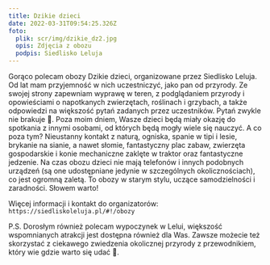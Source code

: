 ```yaml
---
title: Dzikie dzieci
date: 2022-03-31T09:54:25.326Z
foto:
  plik: scr/img/dzikie_dz2.jpg
  opis: Zdjęcia z obozu
  podpis: Siedlisko Leluja
---
```

Gorąco polecam obozy Dzikie dzieci, organizowane przez Siedlisko Leluja. Od lat mam przyjemność w nich uczestniczyć, jako pan od przyrody. Ze swojej strony zapewniam wyprawę w teren, z podglądaniem przyrody i opowieściami o napotkanych zwierzętach, roślinach i grzybach, a także odpowiedzi na większość pytań zadanych przez uczestników. Pytań zwykle nie brakuje . Poza moim dniem, Wasze dzieci będą miały okazję do spotkania z innymi osobami, od których będą mogły wiele się nauczyć. A co poza tym? Nieustanny kontakt z naturą, ogniska, spanie w tipi i lesie, brykanie na sianie, a nawet słomie, fantastyczny plac zabaw, zwierzęta gospodarskie i konie mechaniczne zaklęte w traktor oraz fantastyczne jedzenie. Na czas obozu dzieci nie mają telefonów i innych podobnych urządzeń (są one udostępniane jedynie w szczególnych okolicznościach), co jest ogromną zaletą. To obozy w starym stylu, uczące samodzielności i zaradności. Słowem warto!


Więcej informacji i kontakt do organizatorów: `https://siedliskoleluja.pl/#!/obozy`


P.S. Dorosłym również polecam wypoczynek w Lelui, większość wspomnianych atrakcji jest dostępna również dla Was. Zawsze możecie też skorzystać z ciekawego zwiedzenia okolicznej przyrody z przewodnikiem, który wie gdzie warto się udać .